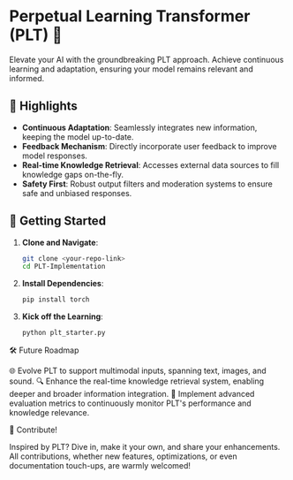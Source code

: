 # Perpetual Learning Transformer (PLT) 🧠

Elevate your AI with the groundbreaking PLT approach. Achieve continuous learning and adaptation, ensuring your model remains relevant and informed.

## 🌟 Highlights

- **Continuous Adaptation**: Seamlessly integrates new information, keeping the model up-to-date.
- **Feedback Mechanism**: Directly incorporate user feedback to improve model responses.
- **Real-time Knowledge Retrieval**: Accesses external data sources to fill knowledge gaps on-the-fly.
- **Safety First**: Robust output filters and moderation systems to ensure safe and unbiased responses.

## 🚀 Getting Started

1. **Clone and Navigate**:
   ```bash
   git clone <your-repo-link>
   cd PLT-Implementation
2. **Install Dependencies**:
   ```bash
   pip install torch
3. **Kick off the Learning**:
    ```bash
   python plt_starter.py

🛠 Future Roadmap

🌐 Evolve PLT to support multimodal inputs, spanning text, images, and sound.
🔍 Enhance the real-time knowledge retrieval system, enabling deeper and broader information integration.
🧪 Implement advanced evaluation metrics to continuously monitor PLT's performance and knowledge relevance.

🤝 Contribute!

Inspired by PLT? Dive in, make it your own, and share your enhancements. All contributions, whether new features, optimizations, or even documentation touch-ups, are warmly welcomed!
